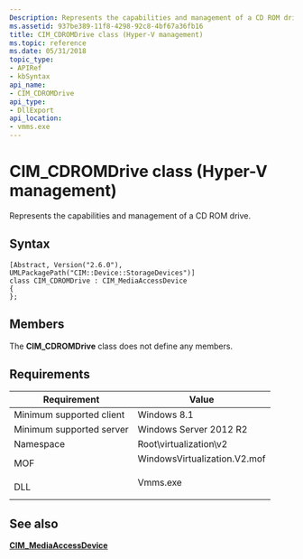 ```yaml
---
Description: Represents the capabilities and management of a CD ROM drive.
ms.assetid: 937be389-11f8-4298-92c8-4bf67a36fb16
title: CIM_CDROMDrive class (Hyper-V management)
ms.topic: reference
ms.date: 05/31/2018
topic_type: 
- APIRef
- kbSyntax
api_name: 
- CIM_CDROMDrive
api_type: 
- DllExport
api_location: 
- vmms.exe
---
```


# CIM_CDROMDrive class (Hyper-V management)

Represents the capabilities and management of a CD ROM drive.

## Syntax

``` syntax
[Abstract, Version("2.6.0"), UMLPackagePath("CIM::Device::StorageDevices")]
class CIM_CDROMDrive : CIM_MediaAccessDevice
{
};
```

## Members

The **CIM\_CDROMDrive** class does not define any members.

## Requirements



| Requirement | Value |
|-------------------------------------|---------------------------------------------------------------------------------------------------------|
| Minimum supported client<br/> | Windows 8.1<br/>                                                                                  |
| Minimum supported server<br/> | Windows Server 2012 R2<br/>                                                                       |
| Namespace<br/>                | Root\\virtualization\\v2<br/>                                                                     |
| MOF<br/>                      | <dl> <dt>WindowsVirtualization.V2.mof</dt> </dl> |
| DLL<br/>                      | <dl> <dt>Vmms.exe</dt> </dl>                     |



## See also

<dl> <dt>

[**CIM\_MediaAccessDevice**](cim-mediaaccessdevice.md)
</dt> </dl>

 

 




